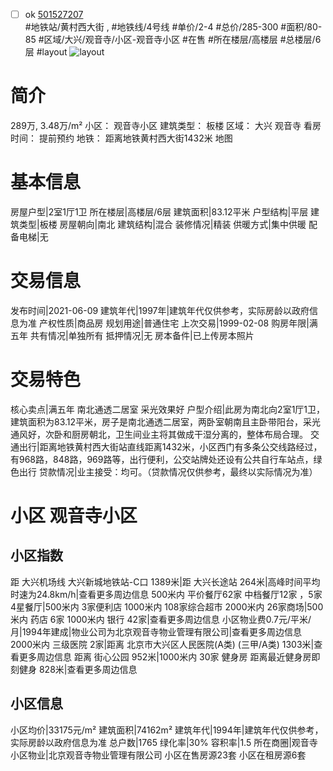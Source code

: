 - [ ] ok [501527207](https://bj.5i5j.com/ershoufang/501527207.html)  
 #地铁站/黄村西大街 ,  #地铁线/4号线
#单价/2-4 #总价/285-300 #面积/80-85   #区域/大兴/观音寺/小区-观音寺小区 #在售 #所在楼层/高楼层 #总楼层/6层 #layout 
![layout](http://image2a.5i5j.com/bdir/layout/fb9fa9aeea8b42e5b1fd40356beeabef.jpg_P5.jpg) 
# 简介 
 289万,  3.48万/m² 
小区： 观音寺小区
建筑类型： 板楼
区域： 大兴 观音寺
看房时间： 提前预约
地铁： 距离地铁黄村西大街1432米 地图
# 基本信息 
 房屋户型|2室1厅1卫
所在楼层|高楼层/6层
建筑面积|83.12平米
户型结构|平层
建筑类型|板楼
房屋朝向|南北
建筑结构|混合
装修情况|精装
供暖方式|集中供暖
配备电梯|无
# 交易信息 
 发布时间|2021-06-09
建筑年代|1997年|建筑年代仅供参考，实际房龄以政府信息为准
产权性质|商品房
规划用途|普通住宅
上次交易|1999-02-08
购房年限|满五年
共有情况|单独所有
抵押情况|无
房本备件|已上传房本照片
# 交易特色 
 核心卖点|满五年  南北通透二居室  采光效果好
户型介绍|此房为南北向2室1厅1卫，建筑面积为83.12平米，房子是南北通透二居室，两卧室朝南且主卧带阳台，采光通风好，次卧和厨房朝北，卫生间业主将其做成干湿分离的，整体布局合理。
交通出行|距离地铁黄村西大街站直线距离1432米，小区西门有多条公交线路经过，有968路，848路，969路等，出行便利，公交站牌处还设有公共自行车站点，绿色出行
贷款情况|业主接受：均可。（贷款情况仅供参考，最终以实际情况为准）
# 小区 观音寺小区
## 小区指数 
 距 大兴机场线 大兴新城地铁站-C口 1389米|距 大兴长途站 264米|高峰时间平均时速为24.8km/h|查看更多周边信息
500米内 平价餐厅62家
中档餐厅12家 ，5家4星餐厅|500米内 3家便利店
1000米内 108家综合超市
2000米内 26家商场|500米内 药店 6家
1000米内 银行 42家|查看更多周边信息
小区物业费0.7元/平米/月|1994年建成|物业公司为北京观音寺物业管理有限公司|查看更多周边信息
2000米内 三级医院 2家|距离 北京市大兴区人民医院(A类) (三甲/A类) 1303米|查看更多周边信息
距离 街心公园 952米|1000米内 30家 健身房
距离最近健身房即刻健身 828米|查看更多周边信息
## 小区信息 
 小区均价|33175元/m²
建筑面积|74162m²
建筑年代|1994年|建筑年代仅供参考，实际房龄以政府信息为准
总户数|1765
绿化率|30%
容积率|1.5
所在商圈|观音寺
小区物业|北京观音寺物业管理有限公司
小区在售房源23套
小区在租房源6套
